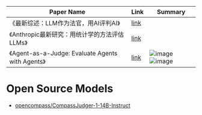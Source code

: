 | Paper Name                                                       | Link                                     | Summary |
|------------------------------------------------------------------|------------------------------------------|----------|
| 《最新综述：LLM作为法官，用AI评判AI》 | [link](https://mp.weixin.qq.com/s/sZbW3GC4-g-h8mMWJjCRZQ) | |
| 《Anthropic最新研究：用统计学的方法评估LLMs》| [link](https://mloasisblog.com/blog/statistics/Evaluate-LLMs-using-statistical-methods) | |
| 《Agent-as-a-Judge: Evaluate Agents with Agents》| [link](https://arxiv.org/abs/2410.10934v1) | ![image](https://github.com/user-attachments/assets/0b4619b8-cb03-4e66-a4e6-4d98b37c37eb) ![image](https://github.com/user-attachments/assets/8a704819-e099-4e29-9196-028163f940a4) | 




 

# Open Source Models

- [opencompass/CompassJudger-1-14B-Instruct](https://huggingface.co/opencompass/CompassJudger-1-14B-Instruct)
